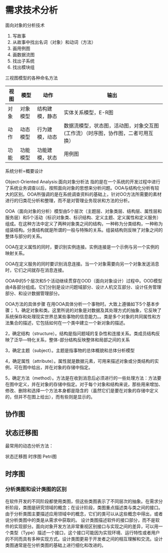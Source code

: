 # 需求技术分析

面向对象的分析技术


1. 写故事
2. 从故事中找出名词（对象）和动词（方法）
3. 画用例图
4. 画数据流图
5. 找出子系统
6. 找出模块组

三视图模型的各种命名方法


|视图|模型|动作|输出|
|--|--|--|--|
|对象|对象模型|结构建模，静态|实体关系模型，E-R图|
|动作|动态模型|行为建模，动态|数据流模型，状态图，活动图，对象交互图(工作流）（时序图，协作图，二者可用互换）|
|功能|功能模型|功能建模，状态|用例图|

系统分析=概要设计






Object-Oriented Analysis:面向对象分析法
指的是在一个系统的开发过程中进行了系统业务调查以后，按照面向对象的思想来分析问题。OOA与结构化分析有较大的区别。OOA所强调的是在系统调查资料的基础上，针对OO方法所需要的素材进行的归类花分析和整理，而不是对管理业务现状和方法的分析。

OOA（面向对象的分析）模型由5个层次（主题层、对象类层、结构层、属性层和服务层）和5个活动（标识对象类、标识结构、定义主题、定义属性和定义服务）组成。在这种方法中定义了两种对象类之间的结构，一种称为分类结构，一种称为组装结构。分类结构就是所谓的一般与特殊的关系。组装结构则反映了对象之间的整体与部分的关系。

OOA在定义属性的同时，要识别实例连接。实例连接是一个示例与另一个实例的映射关系。

OOA在定义服务的同时要识别消息连接。当一个对象需要向另一个对象发送消息时，它们之间就存在消息连接。

OOA中的5个层次和5个活动继续贯穿在OOD（面向对象设计）过程中。OOD模型由4各部分组成。它们分别是设计问题域部分、设计人机交互部分、设计任务管理部分、和设计数据管理部分。

OOA方法的具体步骤
在用OOA具体分析一个事物时。大致上遵循如下5个基本步骤；
1，确定对象和类。这里所说的对象是对数据及其处理方式的抽象，它反映了系统保存和处理现实世界总某些事物的信息能力。。类是多个对象的共同属性和方法集合的描述，它包括如何在一个类中建立一个新对象的描述。

2，确定结构（structure）。结构是指问题域的复杂性和连接关系。类成员结构反映了泛华—特化关系，整体-部分结构反映整体和局部之间的关系

3，确定主题（subject）。主题是指事物的总体概貌和总体分析模型

4，确定属性（attribute）。属性就是数据元素，可用来描述对象或分类结构的实例，可在图中给出，并在对象的存储中指定。

5，确定方法（method）。方法是在收到消息后必须进行的一些处理方法：方法要在图中定义，并在对象的存储中指定。对于每个对象和结构来说，那些用来增加、修改、删除和选择一个方法本身都是隐含的（虽然它们是要在对象的存储中定义的，但并不在图上给出），而有些则是显示的。








## 协作图

## 状态迁移图

最常用的动态分析方法：

状态迁移图
时序图
Petri图



## 时序图

### 分析类图和设计类图的区别

在软件开发的不同阶段都使用类图，但这些类图表示了不同层次的抽象。在需求分析阶段，类图是研究领域的概念；在设计阶段，类图重点描述类与类之间的接口。
由于分析类图主要描述应用领域中的概念，它们的类可以从这些概念中得出，或者说分析类图中的类是从需求中获取的。
设计类图描述软件的接口部分，而不是软件的实现部分。面向对象开发方法非常重视区别接口与实现之间的差异，可以用一个类型（Type）描述一个接口，这个接口可能因为实现环境、运行特性或者用户的不同而具有多种实现方式。设计类图更易于开发者之间的相互理解和交流。设计类图通常是在分析类图的基础上进行细化和改进的。